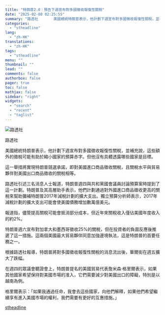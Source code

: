 ```yaml
---
title: "特朗普2.0｜預告下週宣布對多國徵收報復性關稅"
date: "2025-02-08 02:25:55"
summary: "路透社       美國總統特朗普表示，他計劃下週宣布對多國徵收報復性關稅，並補充說，這些額..."
categories:
  - "stheadline"
lang:
  - "zh-HK"
translations:
  - "zh-HK"
tags:
  - "stheadline"
menu: ""
thumbnail: ""
lead: ""
comments: false
authorbox: false
pager: true
toc: false
mathjax: false
sidebar: "right"
widgets:
  - "search"
  - "recent"
  - "taglist"
---
```


![路透社](https://image.stheadline.com/f/680p0/0x0/100/none/25a7844c668c289baac03bbfa1f80e4e/stheadline/inewsmedia/20250208/_2025020802213858859.jpg)

路透社




美國總統特朗普表示，他計劃下週宣布對多國徵收報復性關稅，並補充說，這些額外的徵稅可能有助於縮小國家的預算赤字。但他沒有具體透露哪些國家是目標。

這一舉措將實現特朗普競選承諾，即對美國進口商品徵收關稅，且關稅水平與貿易夥伴對美國出口商品徵收的關稅相等。

路透社引述三名消息人士報道，特朗普週四與共和黨國會議員討論預算案時提到了這一計劃。特朗普及其高層助手表示，他們計劃通過對外國進口商品徵收更高的關稅來幫助彌補特朗普2017年減稅計劃的擴大支出。獨立預算分析師表示，2017年減稅計劃的擴大支出可能會使美國債務增加數萬億美元。

報道指，儘管提高關稅可能會抵消部分成本，但近年來關稅收入僅佔美國年度收入的約2%。

特朗普週六宣布對加拿大和墨西哥徵收25%的關稅，但在投資者的負面反應後推遲了這一措施。這兩個美國最大貿易夥伴同意加強邊境執法，這是特朗普的首要任務之一。

根據路透社報導，特朗普將對多國徵收報復性關稅的消息流出後，華爾街在週五擴大了跌幅。

在週四的眾議會聽證會上，特朗普提名的美國貿易代表詹米森·格里爾表示，如果其他國家希望保持對美國市場的准入，它們需要減少對美國出口的障礙，特別是以越南為例。

格里爾表示：「如果我通過任命，我會去這些國家，向他們解釋，如果他們希望繼續享有進入美國市場的權利，我們需要有更好的互惠措施。」

[stheadline](https://std.stheadline.com/realtime/article/2051505/即時-國際-特朗普2-0-預告下週宣布對多國徵收報復性關稅)
